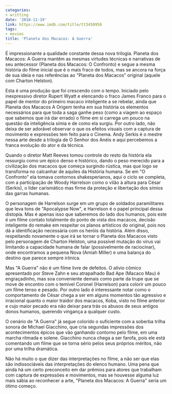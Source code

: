 ```yaml
---
categories:
- writting
date: '2018-11-19'
link: https://www.imdb.com/title/tt3450958
tags:
- movies
title: 'Planeta dos Macacos: A Guerra'
---
```


É impressionante a qualidade constante dessa nova trilogia. Planeta dos Macacos: A Guerra mantêm as mesmas virtudes técnicas e narrativas de seu antecessor (Planeta dos Macacos: O Confronto) e segue a mesma história do filme inicial que é o mais fraco de todos, mas se ancora na força de sua ideia e nas referências ao "Planeta dos Macacos" original (aquele com Charton Helston).

Esta é uma produção que foi crescendo com o tempo. Iniciado pelo inexpressivo diretor Rupert Wyatt e elencando o fraco James Franco para o papel de mentor do primeiro macaco inteligente a se rebelar, ainda que Planeta dos Macacos A Origem tenha em sua história os elementos necessários para que toda a saga ganhe peso (como a viagem ao espaço que sabemos que irá dar errado) o filme em si carrega um pouco na questão da inteligência símia e de como ela surgiu. Por outro lado, não deixa de ser adorável observar o que os efeitos visuais com a captura de movimento e expressões tem feito para o Cinema. Andy Serkis é o mestre nessa arte desde a trilogia de O Senhor dos Anéis e aqui percebemos a franca evolução do ator e da técnica.

Quando o diretor Matt Reeves tomou controle do resto da história ela ressurgiu como um épico denso e histórico, dando o peso merecido para a civilização dos macacos que começa surgindo rústica, mas que logo se transforma no calcanhar de aquiles da História humana. Se em "O Confronto" ela tomava contornos shakesperianos, aqui o ciclo se completa, com a participação de Woody Harrelson como o vilão à altura para César (Serkis), o líder carismático mas firme da proteção e libertação dos símios das garras humanas.

O personagem de Harrelson surge em um grupo de soldados paramilitares que leva tons de "Apocalypse Now", e Harrelson é o papel principal dessa distopia. Mas é apenas isso que saberemos do lado dos humanos, pois este é um filme contato totalmente do ponto de vista dos macacos, decisão inteligente do remake em respeitar os planos artísticos do original, pois nos dá a identificação necessária com os heróis da história. Além disso, respeitando novamente o que irá se tornar o Planeta dos Macacos visto pelo personagem de Charton Helston, uma possível mutação do vírus vai limitando a capacidade humana de falar (possivelmente de raciocinar), onde encontramos a pequena Nova (Amiah Miller) e uma balança do destino que parece sempre irônica.

Mas "A Guerra" não é um filme livre de defeitos. O alívio cômico apresentado por Steve Zahn e seu atrapalhado Bad Ape (Macaco Mau) é engraçadinho, mas soa conveniente demais como parte da trupe que se move de encontro com o temível Coronel (Harrelson) para colorir um pouco um filme tenso e pesado. Por outro lado é interessante notar como o comportamento de César chega a ser em alguns momentos tão agressivo e irracional quanto o maior traidor dos macacos, Koba, visto no filme anterior e cujo maior pecado era não deixar para trás os abusos de seus antigos donos humanos, querendo vingança a qualquer custo.

O cenário de "A Guerra" já segue colorido o suficiente com a soberba trilha sonora de Michael Giacchino, que cria segundas impressões dos acontecimentos épicos que vão ganhando contorno pelo filme, em uma marcha ritmada e solene. Giacchino nunca chega a ser farofa, pois ele está comentando um filme que se torna sério pelos seus próprios méritos, não por uma trilha dramática.

Não há muito o que dizer das interpretações no filme, a não ser que elas são indissociáveis das interpretações do elenco humano. Uma pena que ainda há um certo preconceito em dar prêmios para atores que trabalham com captura de expressões e movimentos, mas se houvesse alguma luz mais sábia ao reconhecer a arte, "Planeta dos Macacos: A Guerra" seria um ótimo começo.